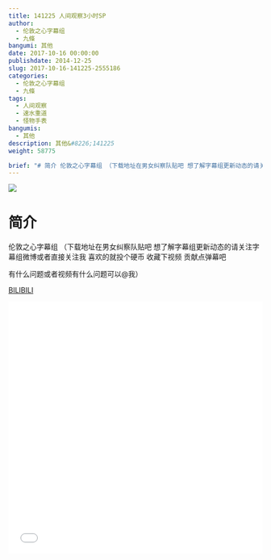 ```yaml
---
title: 141225 人间观察3小时SP
author: 
  - 伦敦之心字幕组
  - 九條
bangumi: 其他
date: 2017-10-16 00:00:00
publishdate: 2014-12-25
slug: 2017-10-16-141225-2555186
categories: 
  - 伦敦之心字幕组
  - 九條
tags: 
  - 人间观察
  - 速水重道
  - 怪物手表
bangumis: 
  - 其他
description: 其他&#8226;141225
weight: 58775

brief: "# 简介 伦敦之心字幕组 （下载地址在男女纠察队贴吧 想了解字幕组更新动态的请关注字幕组微博或者直接关注我 喜欢的就投个硬币 收藏下视频 贡献点弹幕吧 有什么问题或者视频有什么问题可以@我）"
---
```


![](https://i.imgur.com/PpbilKe.jpg)

# 简介  
伦敦之心字幕组 （下载地址在男女纠察队贴吧 想了解字幕组更新动态的请关注字幕组微博或者直接关注我 喜欢的就投个硬币 收藏下视频 贡献点弹幕吧


有什么问题或者视频有什么问题可以@我）

  [BILIBILI](https://www.bilibili.com/video/av2555186/)


<div class="vcontainer">  <iframe class='video' src="//www.bilibili.com/blackboard/player.html?aid=2555186" width="100%" height="500" frameborder="0" allowfullscreen="allowfullscreen"></iframe></div>
